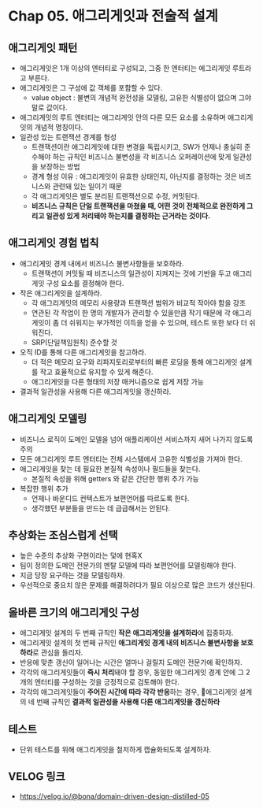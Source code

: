 # Chap 05. 애그리게잇과 전술적 설계 

## 애그리게잇 패턴 
- 애그리게잇은 1개 이상의 엔터티로 구성되고, 그중 한 엔터티는 에그리게잇 루트라고 부른다.
- 애그리게잇은 그 구성에 값 객체를 포함할 수 있다.
  - value object : 불변의 개념적 완전성을 모델링, 고유한 식별성이 없으며 그야말로 값이다.
- 애그리게잇의 루트 엔터티는 애그리게잇 안의 다른 모든 요소를 소유하며 애그리게잇의 개념적 명칭이다.
- 일관성 있는 트랜잭션 경계를 형성
  - 트랜잭션이란 애그리게잇에 대한 변경을 독립시키고, SW가 언제나 충실히 준수해야 하는 규칙인 비즈니스 불변성을 각 비즈니스 오퍼레이션에 맞게 일관성을 보장하는 방법
  - 경계 형성 이유 : 애그리게잇이 유효한 상태인지, 아닌지를 결정하는 것은 비즈니스와 관련돼 있는 일이기 때문
  - 각 애그리게잇은 별도 분리된 트랜잭션으로 수정, 커밋된다.
  - **비즈니스 규칙은 단일 트랜잭션을 마쳤을 때, 어떤 것이 전체적으로 완전하게 그리고 일관성 있게 처리돼야 하는지를 결정하는 근거라는 것이다.**

## 애그리게잇 경험 법칙 
- 애그리게잇 경계 내에서 비즈니스 불변사항들을 보호하라.
  - 트랜잭션이 커밋될 때 비즈니스의 일관성이 지켜지는 것에 기반을 두고 애그리게잇 구성 요소를 결정해야 한다.
- 작은 애그리게잇을 설계하라.
  - 각 애그리게잇의 메모리 사용량과 트랜잭션 범위가 비교적 작아야 함을 강조
  - 연관된 각 작업이 한 명의 개발자가 관리할 수 있을만큼 작기 때문에 각 애그리게잇이 좀 더 쉬워지는 부가적인 이득을 얻을 수 있으며, 테스트 또한 보다 더 쉬워진다.
  - SRP(단일책임원칙) 준수할 것
- 오직 ID를 통해 다른 애그리게잇을 참고하라.
  - 더 적은 메모리 요구와 리파지토리로부터의 빠른 로딩을 통해 애그리게잇 설계를 작고 효율적으로 유지할 수 있게 해준다.
  - 애그리게잇을 다른 형태의 저장 매커니즘으로 쉽게 저장 가능 
- 결과적 일관성을 사용해 다른 애그리게잇을 갱신하라.

## 애그리게잇 모델링 
- 비즈니스 로직이 도메인 모델을 넘어 애플리케이션 서비스까지 새어 나가지 않도록 주의 
- 모든 애그리게잇 루트 엔터티는 전체 시스템에서 고유한 식별성을 가져야 한다.
- 애그리게잇을 찾는 데 필요한 본질적 속성이나 필드들을 찾는다.
  - 본질적 속성을 위해 getters 와 같은 간단한 행위 추가 가능
- 복잡한 행위 추가
  - 언제나 바운디드 컨텍스트가 보편언어를 따르도록 한다.
  - 생각했던 부분들을 만드는 데 급급해서는 안된다. 

## 추상화는 조심스럽게 선택 
- 높은 수준의 추상화 구현이라는 덫에 현혹X
- 팀이 정의한 도메인 전문가의 멘탈 모델에 따라 보편언어를 모델링해야 한다.
- 지금 당장 요구하는 것을 모델링하자.
 - 우선적으로 중요치 않은 문제를 해결하려다가 필요 이상으로 많은 코드가 생산된다.

## 올바른 크기의 애그리게잇 구성 
- 애그리게잇 설계의 두 번째 규칙인 **작은 애그리게잇을 설계하라**에 집중하자.
- 애그리게잇 설계의 첫 번째 규칙인 **애그리게잇 경계 내의 비즈니스 불변사항을 보호하라**로 관심을 돌리자.
- 반응에 맞춘 갱신이 일어나는 시간은 얼마나 걸릴지 도메인 전문가에 확인하자.
- 각각의 애그리게잇들이 **즉시 처리**돼야 할 경우, 동일한 애그리게잇 경계 안에 그 2개의 엔터티를 구성하는 것을 긍정적으로 검토해야 한다.
- 각각의 애그리게잇들이 **주어진 시간에 따라 각각 반응**하는 경우, 애그리게잇 설계의 네 번째 규칙인 **결과적 일관성을 사용해 다른 애그리게잇을 갱신하라**

## 테스트 
- 단위 테스트를 위해 애그리게잇을 철저하게 캡슐화되도록 설계하자.

## VELOG 링크
- https://velog.io/@bona/domain-driven-design-distilled-05
